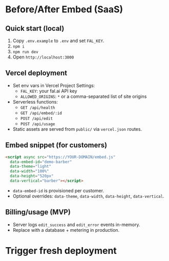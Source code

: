 # Before/After Embed (SaaS)

## Quick start (local)
1. Copy `.env.example` to `.env` and set `FAL_KEY`.
2. `npm i`
3. `npm run dev`
4. Open `http://localhost:3000`

## Vercel deployment
- Set env vars in Vercel Project Settings:
  - `FAL_KEY`: your fal.ai API key
  - `ALLOWED_ORIGINS`: `*` or a comma-separated list of site origins
- Serverless functions:
  - `GET /api/health`
  - `GET /api/embed/:id`
  - `POST /api/edit`
  - `POST /api/usage`
- Static assets are served from `public/` via `vercel.json` routes.

## Embed snippet (for customers)
```html
<script async src="https://YOUR-DOMAIN/embed.js"
  data-embed-id="demo-barber"
  data-theme="light"
  data-width="100%"
  data-height="520px"
  data-vertical="barber"></script>
```

- `data-embed-id` is provisioned per customer.
- Optional overrides: `data-theme`, `data-width`, `data-height`, `data-vertical`.

## Billing/usage (MVP)
- Server logs `edit_success` and `edit_error` events in-memory.
- Replace with a database + metering in production.
# Trigger fresh deployment
